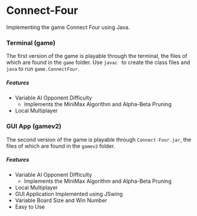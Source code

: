 # Connect-Four

 Implementing the game Connect Four using Java.

### Terminal (game)

The first version of the game is playable through the terminal, the files of which are 
found in the `game` folder. Use `javac ` to create the class files and `java` to run `game.ConnectFour`.

##### Features

- Variable AI Opponent Difficulty
    - Implements the MiniMax Algorithm and Alpha-Beta Pruning
- Local Multiplayer

### GUI App (gamev2)

The second version of the game is playable through `Connect-Four.jar`, the files of 
which are found in the `gamev2` folder. 

##### Features

- Variable AI Opponent Difficulty
    - Implements the MiniMax Algorithm and Alpha-Beta Pruning
- Local Multiplayer
- GUI Application Implemented using JSwing
- Variable Board Size and Win Number
- Easy to Use
